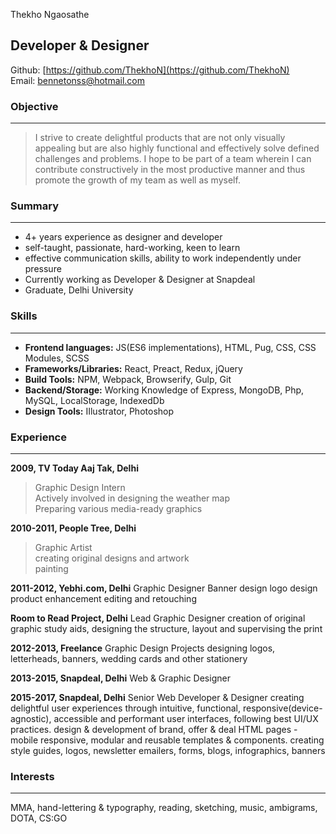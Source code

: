 Thekho Ngaosathe

## Developer & Designer

Github: [https://github.com/ThekhoN](https://github.com/ThekhoN)<br/>
Email: bennetonss@hotmail.com


 ### Objective

 ---------------------
>I strive to create delightful products that are not only visually appealing but are also highly functional and effectively solve defined challenges and problems.
>I hope to be part of a team wherein I can contribute constructively in the most productive manner and thus promote the growth of my team as well as myself.

### Summary

----------------------------
* 4+ years experience as designer and developer
* self-taught, passionate, hard-working, keen to learn
* effective communication skills, ability to work independently under pressure
* Currently working as Developer & Designer at Snapdeal
* Graduate, Delhi University

### Skills
------------------
* **Frontend languages:** JS(ES6 implementations), HTML, Pug, CSS, CSS Modules, SCSS
* **Frameworks/Libraries:** React, Preact, Redux, jQuery
* **Build Tools:** NPM, Webpack, Browserify, Gulp, Git
* **Backend/Storage:** Working Knowledge of Express, MongoDB, Php, MySQL, LocalStorage, IndexedDb
* **Design Tools:** IIlustrator, Photoshop

### Experience
------------------------------
**2009, TV Today Aaj Tak, Delhi**

>Graphic Design Intern<br/>
Actively involved in designing the weather map<br/>
Preparing various media-ready graphics<br/>

**2010-2011, People Tree, Delhi**
>Graphic Artist<br/>
creating original designs and artwork<br/>
painting<br/>

**2011-2012,
Yebhi.com, Delhi**
Graphic Designer
Banner design
logo design
product enhancement
editing and retouching

**Room to Read Project, Delhi**
Lead Graphic Designer
creation of original graphic study aids,
designing the structure, layout and supervising the print

**2012-2013, Freelance**
Graphic Design Projects
designing logos, letterheads, banners, wedding cards and other stationery

**2013-2015, Snapdeal, Delhi**
Web & Graphic Designer

**2015-2017, Snapdeal, Delhi**
Senior Web Developer & Designer
creating delightful user experiences through intuitive, functional, responsive(device-agnostic), accessible and performant user interfaces, following best UI/UX practices.
design & development of brand, offer & deal HTML pages - mobile responsive, modular and reusable templates & components.
creating style guides, logos, newsletter emailers, forms, blogs, infographics, banners

### Interests
------------------------------
MMA, hand-lettering & typography, reading, sketching, music, ambigrams, DOTA, CS:GO
